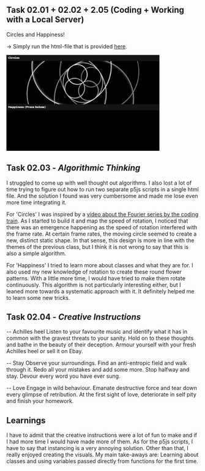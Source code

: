 


## Task 02.01 + 02.02 + 2.05 (Coding + Working with a Local Server)

Circles and Happiness!

-> Simply run the html-file that is provided [here](code/02_03_&_05/index.html).

<img src=img/Local_website_preview.png alt="alt text" width="400">

## Task 02.03 - _Algorithmic Thinking_

I struggled to come up with well thought out algorithms. I also lost a lot of time trying to figure out how to run two separate p5js scripts in a single html file. And the solution I found was very cumbersome and made me lose even more time integrating it. 

For 'Circles' I was inspired by a [video about the Fourier series by the coding train](https://www.youtube.com/watch?v=Mm2eYfj0SgA&t=799s). As I started to build it and map the speed of rotation, I noticed that there was an emergence happening as the speed of rotation interfered with the frame rate. At certain frame rates, the moving circle seemed to create a new, distinct static shape. In that sense, this design is more in line with the themes of the previous class, but I think it is not wrong to say that this is also a simple algorithm. 

For 'Happiness' I tried to learn more about classes and what they are for. I also used my new knowledge of rotation to create these round flower patterns. With a little more time, I would have tried to make them rotate continuously. This algorithm is not particularly interesting either, but I leaned more towards a systematic approach with it. It definitely helped me to learn some new tricks. 
## Task 02.04 - _Creative Instructions_

-- Achilles heel
Listen to your favourite music and identify what it has in common with the gravest threats to your sanity. Hold on to these thoughts and bathe in the beauty of their deception. Armour yourself with your fresh Achilles heel or sell it on Ebay.

-- Stay
Observe your surroundings. Find an anti-entropic field and walk through it. Redo all your mistakes and add some more. Stop halfway and stay. Devour every word you have ever sung. 

-- Love
Engage in wild behaviour. Emanate destructive force and tear down every glimpse of retribution. At the first sight of love, deteriorate in self pity and finish your homework.
## Learnings

I have to admit that the creative instructions were a lot of fun to make and if I had more time I would have made more of them. As for the p5js scripts, I have to say that instancing is a very annoying solution. Other than that, I really enjoyed creating the visuals. My main take-aways are: Learning about classes and using variables passed directly from functions for the first time. 




